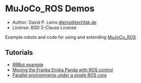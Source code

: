 # MuJoCo_ROS Demos

* Author: David P. Leins <dleins@techfak.de>
* License: BSD 3-Clause License

Example robots and code for using and extending [MuJoCo\_ROS](https://github.com/DavidPL1/mujoco_ros_pkgs.git)

## Tutorials

- [RRBot example](rrbot_example/)
- [Moving the Franka Emika Panda with ROS control](panda_ros_control)
- [Parallel environments under a single ROS core](parallel_pandas)
